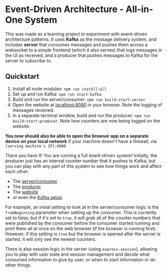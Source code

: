 # Event-Driven Architecture - All-in-One System
This was made as a learning project to experiment with event-driven architecture patterns.  It uses **Kafka** as the message delivery system, and includes **server** that consumes messages and pushes them across a websocket to a simple frontend (which it also serves) that logs messages in the UI as received, and a producer that pushes messages to Kafka for the server to subscribe to.

## Quickstart
1. Install all node modules: `npm run install:all`
2. Set up and run Kafka: `npm run start:kafka`
3. Build and run the server/consumer: `npm run build:start:server`
4. Open the website at [localhost:8080](http://localhost:8080) in your browser.  Note the logging of messages received.
5. In a separate terminal window, build and run the producer: `npm run build:start:producer`.  Note how counters are now being logged on the website.

**You now should also be able to open the browser app on a separate device on your local network** if your machine doesn't have a firewall, via `[serving machine's IP]:8080`

There you have it!  You are running a full event-driven system!  Initially, the producer just has an interval counter number that it pushes to Kafka, but you can play with any part of this system to see how things work and affect each other:
* The [server/consumer](server/)
* The [producer](producer/)
* The [website](server/public/)
* or even the [Kafka setup](kafka-dev-scripts/)

For example, an initial setting to look at in the  server/consumer logic is the `fromBeginning` parameter when setting up the consumer.  This is currently set to false, but if it's set to `true`, it will grab all of the counter numbers that were published by the consumer before the consumer started running and print them all at once on the web browser (if the browser is running first).  However, if this setting is `true` but the browser is opened after the server is started, it will only see the newest counters.

There is also session logic in the server (using `express-session`), allowing you to play with user state and session management and decide what consumed information to give by user, or when to start information or do other things.